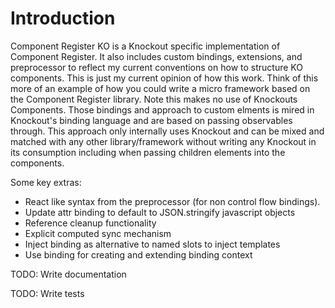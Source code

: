 Introduction
============

Component Register KO is a Knockout specific implementation of Component Register. It also includes custom bindings, extensions, and preprocessor to reflect my current conventions on how to structure KO components. This is just my current opinion of how this work. Think of this more of an example of how you could write a micro framework based on the Component Register library. Note this makes no use of Knockouts Components.  Those bindings and approach to custom elments is mired in Knockout's binding language and are based on passing observables through. This approach only internally uses Knockout and can be mixed and matched with any other library/framework without writing any Knockout in its consumption including when passing children elements into the components.

Some key extras:
* React like syntax from the preprocessor (for non control flow bindings).
* Update attr binding to default to JSON.stringify javascript objects
* Reference cleanup functionality
* Explicit computed sync mechanism
* Inject binding as alternative to named slots to inject templates
* Use binding for creating and extending binding context

TODO: Write documentation

TODO: Write tests
